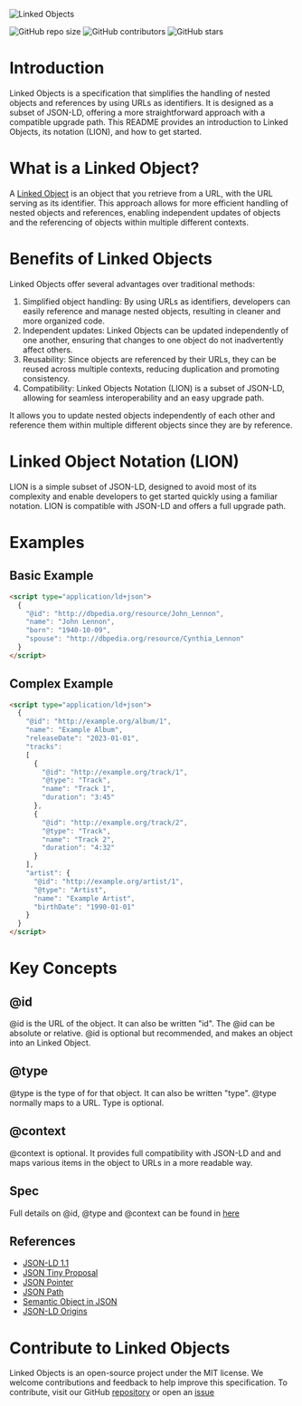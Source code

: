 ![Linked Objects](./cover.png)

![GitHub repo size](https://img.shields.io/github/repo-size/linkedobjects/linkedobjects)
![GitHub contributors](https://img.shields.io/github/contributors/linkedobjects/linkedobjects)
![GitHub stars](https://img.shields.io/github/stars/linkedobjects/linkedobjects)

# Introduction

Linked Objects is a specification that simplifies the handling of nested objects and references by using URLs as identifiers. It is designed as a subset of JSON-LD, offering a more straightforward approach with a compatible upgrade path. This README provides an introduction to Linked Objects, its notation (LION), and how to get started.

# What is a Linked Object?

A [Linked Object](https://linkedobjects.org/) is an object that you retrieve from a URL, with the URL serving as its identifier. This approach allows for more efficient handling of nested objects and references, enabling independent updates of objects and the referencing of objects within multiple different contexts.

# Benefits of Linked Objects

Linked Objects offer several advantages over traditional methods:

1. Simplified object handling: By using URLs as identifiers, developers can easily reference and manage nested objects, resulting in cleaner and more organized code.
2. Independent updates: Linked Objects can be updated independently of one another, ensuring that changes to one object do not inadvertently affect others.
3. Reusability: Since objects are referenced by their URLs, they can be reused across multiple contexts, reducing duplication and promoting consistency.
4. Compatibility: Linked Objects Notation (LION) is a subset of JSON-LD, allowing for seamless interoperability and an easy upgrade path.

It allows you to update nested objects independently of each other and reference them within multiple different objects since they are by reference.

# Linked Object Notation (LION)

LION is a simple subset of JSON-LD, designed to avoid most of its complexity and enable developers to get started quickly using a familiar notation. LION is compatible with JSON-LD and offers a full upgrade path.

# Examples

## Basic Example

```html
<script type="application/ld+json">
  {
    "@id": "http://dbpedia.org/resource/John_Lennon",
    "name": "John Lennon",
    "born": "1940-10-09",
    "spouse": "http://dbpedia.org/resource/Cynthia_Lennon"
  }
</script>
```

## Complex Example

```html
<script type="application/ld+json">
  {
    "@id": "http://example.org/album/1",
    "name": "Example Album",
    "releaseDate": "2023-01-01",
    "tracks":
    [
      {
        "@id": "http://example.org/track/1",
        "@type": "Track",
        "name": "Track 1",
        "duration": "3:45"
      },
      {
        "@id": "http://example.org/track/2",
        "@type": "Track",
        "name": "Track 2",
        "duration": "4:32"
      }
    ],
    "artist": {
      "@id": "http://example.org/artist/1",
      "@type": "Artist",
      "name": "Example Artist",
      "birthDate": "1990-01-01"
    }
  }
</script>
```

# Key Concepts

## @id

@id is the URL of the object. It can also be written "id". The @id can be absolute or relative. @id is optional but recommended, and makes an object into an Linked Object.

## @type

@type is the type of for that object. It can also be written "type". @type normally maps to a URL. Type is optional.

## @context

@context is optional. It provides full compatibility with JSON-LD and and maps various items in the object to URLs in a more readable way.

## Spec

Full details on @id, @type and @context can be found in [here](https://w3c.github.io/json-ld-syntax/#syntax-tokens-and-keywords)

## References

- [JSON-LD 1.1](https://w3c.github.io/json-ld-syntax/)
- [JSON Tiny Proposal](https://lists.w3.org/Archives/Public/public-rdf-wg/2011Mar/0565.html)
- [JSON Pointer](https://tools.ietf.org/html/rfc6901)
- [JSON Path](https://goessner.net/articles/JsonPath/)
- [Semantic Object in JSON](http://markbirbeck.com/2009/04/20/rdfj-semantic-objects-in-json/)
- [JSON-LD Origins](http://manu.sporny.org/2014/json-ld-origins/)

# Contribute to Linked Objects

Linked Objects is an open-source project under the MIT license. We welcome contributions and feedback to help improve this specification. To contribute, visit our GitHub [repository](https://github.com/linkedobjects/linkedobjects) or open an [issue](https://github.com/linkedobjects/linkedobjects/issues)
